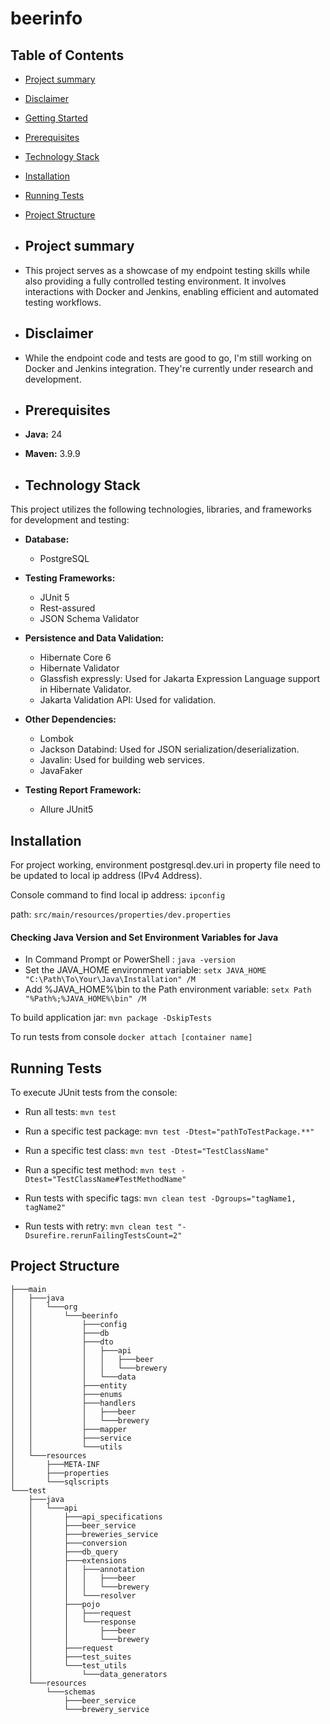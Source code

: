 # beerinfo

## Table of Contents
- [Project summary](#project-summary)
- [Disclaimer](#disclaimer)
- [Getting Started](#getting-started)
- [Prerequisites](#prerequisites)
- [Technology Stack](#technology-stack)
- [Installation](#installation)
- [Running Tests](#running-tests)
- [Project Structure](#project-structure)

- ## Project summary
- This project serves as a showcase of my endpoint testing skills while also providing a fully controlled testing environment. It involves interactions with Docker and Jenkins, enabling efficient and automated testing workflows.

- ## Disclaimer
- While the endpoint code and tests are good to go, I'm still working on Docker and Jenkins integration. They're currently under research and development.

- ## Prerequisites

- **Java:** 24

- **Maven:** 3.9.9

- ## Technology Stack

This project utilizes the following technologies, libraries, and frameworks for development and testing:

- **Database:**
  - PostgreSQL

- **Testing Frameworks:**
  - JUnit 5
  - Rest-assured
  - JSON Schema Validator
    
- **Persistence and Data Validation:**
  - Hibernate Core 6
  - Hibernate Validator
  - Glassfish expressly: Used for Jakarta Expression Language support in Hibernate Validator.
  - Jakarta Validation API: Used for validation.

- **Other Dependencies:**
  - Lombok
  - Jackson Databind: Used for JSON serialization/deserialization.
  - Javalin: Used for building web services.
  - JavaFaker

- **Testing Report Framework:**
  - Allure JUnit5

## Installation

For project working, environment postgresql.dev.uri in property file need to be updated to local ip address (IPv4 Address).

Console command to find local ip address: `ipconfig` 

path: `src/main/resources/properties/dev.properties`

#### Checking Java Version and Set Environment Variables for Java

- In Command Prompt or PowerShell : `java -version`
- Set the JAVA_HOME environment variable: `setx JAVA_HOME "C:\Path\To\Your\Java\Installation" /M`
- Add %JAVA_HOME%\bin to the Path environment variable: `setx Path "%Path%;%JAVA_HOME%\bin" /M`

To build application jar:
`mvn package -DskipTests`

To run tests from console
`docker attach [container name]`

## Running Tests

To execute JUnit tests from the console:

- Run all tests:
  `mvn test`

- Run a specific test package:
  `mvn test -Dtest="pathToTestPackage.**"`

- Run a specific test class:
  `mvn test -Dtest="TestClassName"`

- Run a specific test method:
  `mvn test -Dtest="TestClassName#TestMethodName"`

- Run tests with specific tags:
  `mvn clean test -Dgroups="tagName1, tagName2"`

- Run tests with retry:
  `mvn clean test "-Dsurefire.rerunFailingTestsCount=2"`

## Project Structure

```
├───main
│   ├───java
│   │   └───org
│   │       └───beerinfo
│   │           ├───config
│   │           ├───db
│   │           ├───dto
│   │           │   ├───api
│   │           │   │   ├───beer
│   │           │   │   └───brewery
│   │           │   └───data
│   │           ├───entity
│   │           ├───enums
│   │           ├───handlers
│   │           │   ├───beer
│   │           │   └───brewery
│   │           ├───mapper
│   │           ├───service
│   │           └───utils
│   └───resources
│       ├───META-INF
│       ├───properties
│       └───sqlscripts
└───test
    ├───java
    │   └───api
    │       ├───api_specifications
    │       ├───beer_service
    │       ├───breweries_service
    │       ├───conversion
    │       ├───db_query
    │       ├───extensions
    │       │   ├───annotation
    │       │   │   ├───beer
    │       │   │   └───brewery
    │       │   └───resolver
    │       ├───pojo
    │       │   ├───request
    │       │   └───response
    │       │       ├───beer
    │       │       └───brewery
    │       ├───request
    │       ├───test_suites
    │       └───test_utils
    │           └───data_generators
    └───resources
        └───schemas
            ├───beer_service
            └───brewery_service

```